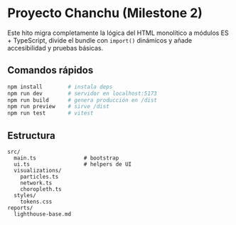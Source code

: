 
# Proyecto Chanchu (Milestone 2)

Este hito migra completamente la lógica del HTML monolítico a módulos ES + TypeScript,
divide el bundle con `import()` dinámicos y añade accesibilidad y pruebas básicas.

## Comandos rápidos

```bash
npm install        # instala deps
npm run dev        # servidor en localhost:5173
npm run build      # genera producción en /dist
npm run preview    # sirve /dist
npm run test       # vitest
```

## Estructura

```
src/
  main.ts               # bootstrap
  ui.ts                 # helpers de UI
  visualizations/
    particles.ts
    network.ts
    choropleth.ts
  styles/
    tokens.css
reports/
  lighthouse-base.md
```
